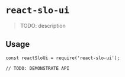 # `react-slo-ui`

> TODO: description

## Usage

```
const reactSloUi = require('react-slo-ui');

// TODO: DEMONSTRATE API
```
